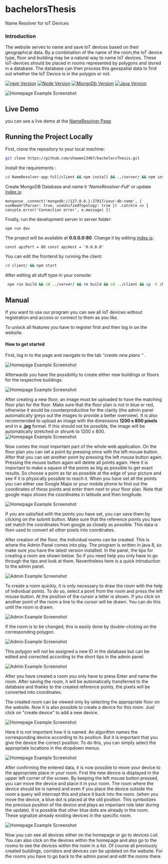 # bachelorsThesis
Name Resolver for IoT Devices

### Introduction

The website serves to name and save IoT devices based on their geographical data. By a combination of the name of the room,the IoT device type, floor and building may be a natural way to name IoT devices. These IoT-devices should be placed in rooms represented by polygons and stored in a database. The database can then process this geospatial data to find out whether the IoT Device is in the polygon or not.

[![npm Version](https://img.shields.io/badge/npm-6.13.4-brightgreen.svg)](https://www.npmjs.com/)
[![Node Version](https://img.shields.io/badge/node-12.14.0-brightgreen.svg)](https://nodejs.org)
[![MongoDb Version](https://img.shields.io/badge/mongodb-4.2-brightgreen.svg)](https://www.mongodb.com)
[![Java Version](https://img.shields.io/badge/java-1.8-brightyellow.svg)](https://www.java.com)


![Homepage Example Screenshot](https://raw.githubusercontent.com/showme13467/bachelorsThesis/master/Website.png)

## Live Demo

you can see a live demo at the [NameResolver Page](http://irt-beagle.cs.columbia.edu) 

## Running the Project Locally

First, clone the repository to your local machine:

```bash
git clone https://github.com/showme13467/bachelorsThesis.git
```

Install the requirements :

```bash
cd NameResolver-app-full/client && npm install && ../server/ && npm install
```

Create MongoDB Database and name it *'NameResolver-Full'* or update [index.js](./NameResolver-app-full/server/db/index.js):

`mongoose
    .connect('mongodb://127.0.0.1:27017/your-db-name', { useNewUrlParser: true, useUnifiedTopology: true })
    .catch(e => {
        console.error('Connection error', e.message)
    })`


Finally, run the development server in server folder:

```bash
npm run dev
```

The project will be available at **0.0.0.0:80**.
Change it by editing [index.js](./NameResolver-app-full/server/index.js):

`
const apiPort = 80
const apiHost = '0.0.0.0'
`

You can edit the frontend by running the client:
```bash
cd client/ && npm start
```

After editing all stuff type in your console:

```bash
 npm run build && cd ../server/ && rm build && cd ../client && cp -R /build ../server/
```
## Manual
If you want to use our program you can see all IoT devices without registration and access or connect to them as you like.

To unlock all features you have to register first and then log in on the website. 

#### How to get started
First, log in to the page and navigate to the tab *"create new plans "* . 

![Homepage Example Screenshot](https://raw.githubusercontent.com/showme13467/bachelorsThesis/master/example-images/Webpage1.PNG)

Afterwards you have the possibility to create either new buildings or floors for the respective buildings.

![Homepage Example Screenshot](https://raw.githubusercontent.com/showme13467/bachelorsThesis/master/example-images/Webpage2.PNG)

After creating a new floor, an image must be uploaded to have the matching floor plan for the floor. Make sure that the floor plan is not in blue or red, otherwise it would be counterproductive for the clarity (the admin panel automatically greys out the images to provide a better overview). It is also recommended to upload an image with the dimensions **1200 x 800 pixels** and in a **.jpg** format. If this should not be possible, the image will be automatically stretched or shrunk to 1200 x 800.
![Homepage Example Screenshot](https://raw.githubusercontent.com/showme13467/bachelorsThesis/master/example-images/Webpage3.PNG)

Now comes the most important part of the whole web application. On the floor plan you can set a point by pressing once with the left mouse button. After that you can set another point by pressing the left mouse button again. Pressing the mouse button again will delete all points again. Here it is important to make a square of the points as big as possible to get exact results. So choose a point as far as possible at the edge of your picture and see if it is physically possible to reach it. When you have set all the points you can either use Google Maps or your mobile phone to find out the coordinates of these points and enter them next to your floor plan. Note that google maps shows the coordinates in latitude and then longitude.

![Homepage Example Screenshot](https://raw.githubusercontent.com/showme13467/bachelorsThesis/master/example-images/Webpage4.PNG)

If you are satisfied with the points you have set, you can save them by clicking on the submit button. Make sure that the reference points you have set match the coordinates from google as closely as possible. This data is then used to convert all other pixels into coordinates.

After creation of the floor, the individual rooms can be created. This is where the Admin Panel comes into play.
The program is written in java 8, so make sure you have the latest version installed. 
In the panel, the tips for creating a room are shown below. So if you need help you only have to go through the tips and look at them. Nevertheless here is a quick introduction to the admin panel.

![Admin Example Screenshot](https://raw.githubusercontent.com/showme13467/bachelorsThesis/master/example-images/Admin1.PNG)

To create a room quickly, it is only necessary to draw the room with the help of individual points. To do so, select a point from the room and press the left mouse button. At the position of the cursor a letter is shown. If you click on another point of the room a line to the cursor will be drawn. You can do this until the room is drawn.

![Admin Example Screenshot](https://raw.githubusercontent.com/showme13467/bachelorsThesis/master/example-images/Admin2.PNG)

If the room is to be changed, this is easily done by double-clicking on the corresponding polygon.

![Admin Example Screenshot](https://raw.githubusercontent.com/showme13467/bachelorsThesis/master/example-images/Admin3.PNG)

This polygon will not be assigned a new ID in the database but can be edited and corrected according to the short tips in the admin panel.

![Admin Example Screenshot](https://raw.githubusercontent.com/showme13467/bachelorsThesis/master/example-images/Admin4.PNG)

After you have created a room you only have to press Enter and name the room. After saving the room, it will be automatically transferred to the database and thanks to the created reference points, the pixels will be converted into coordinates.

The created room can be viewed only by selecting the appropriate floor on the website. 
Now it is also possible to create a device for this room. Just click on "create device" to add a new device.

![Homepage Example Screenshot](https://raw.githubusercontent.com/showme13467/bachelorsThesis/master/example-images/Webpage5.PNG)

Here it is not important how it is named. An algorithm names the corresponding device according to its position. But it is important that you give the device the correct position. To do this, you can simply select the appropriate locations in the dropdown menus.

![Homepage Example Screenshot](https://raw.githubusercontent.com/showme13467/bachelorsThesis/master/example-images/Webpage6.PNG)

After confirming the entered data, it is now possible to move your device to the appropriate place in your room. First the new device is displayed in the upper left corner of the screen. By keeping the left mouse button pressed, you can move the device and place it in your room. The room where the device should be is named and even if you place the device outside the room a query will intercept this and place it back into the room. (when you move the device, a blue dot is placed at the old position. This symbolizes the previous position of the device and plays an important role later during the update).
It is possible that other blue dots are already in the room. These signalize already existing devices in the specific room.

![Homepage Example Screenshot](https://raw.githubusercontent.com/showme13467/bachelorsThesis/master/example-images/Webpage7.PNG)

Now you can see all devices either on the homepage or go to devices List. You can also click on the devices within the homepage and also go to the rooms to see the devices within the room in a list. Of course all previously created buildings, corridors and devices can be updated on the website. For the rooms you have to go back to the admin panel and edit the rooms there.
